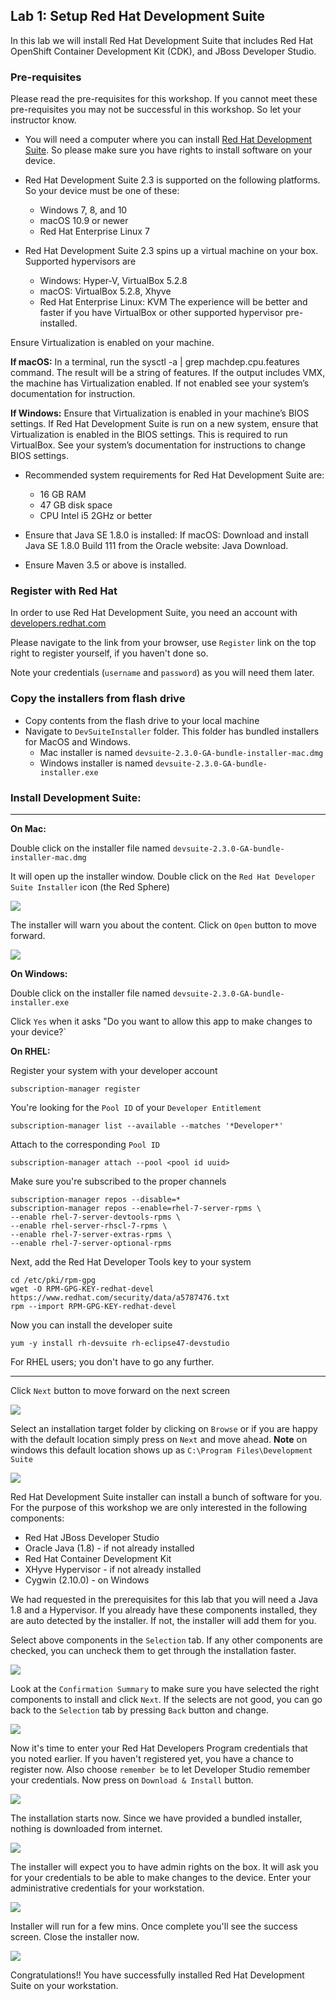## Lab 1: Setup Red Hat Development Suite

In this lab we will install Red Hat Development Suite that includes Red Hat OpenShift Container Development Kit (CDK), and JBoss Developer Studio.

### Pre-requisites

Please read the pre-requisites for this workshop. If you cannot meet these pre-requisites you may not be successful in this workshop. So let your instructor know.

* You will need a computer where you can install [Red Hat Development Suite](https://developers.redhat.com/products/devsuite/overview/). So please make sure you have rights to install software on your device.

* Red Hat Development Suite 2.3 is supported on the following platforms. So your device must be one of these:
	* Windows 7, 8, and 10
	* macOS 10.9 or newer
	* Red Hat Enterprise Linux 7

* Red Hat Development Suite 2.3 spins up a virtual machine on your box. Supported hypervisors are
	* Windows: Hyper-V, VirtualBox 5.2.8
	* macOS: VirtualBox 5.2.8, Xhyve
	* Red Hat Enterprise Linux: KVM
The experience will be better and faster if you have VirtualBox or other supported hypervisor pre-installed.

Ensure Virtualization is enabled on your machine.

**If macOS:** In a terminal, run the sysctl -a | grep machdep.cpu.features command. The result will be a string of features. If the output includes VMX, the machine has Virtualization enabled. If not enabled see your system’s documentation for instruction.

**If Windows:** Ensure that Virtualization is enabled in your machine’s BIOS settings. If Red Hat Development Suite is run on a new system, ensure that Virtualization is enabled in the BIOS settings. This is required to run VirtualBox. See your system’s documentation for instructions to change BIOS settings.

* Recommended system requirements for Red Hat Development Suite are:
	* 16 GB RAM
	* 47 GB disk space
	* CPU Intel i5 2GHz or better

* Ensure that Java SE 1.8.0 is installed:
If macOS: Download and install Java SE 1.8.0 Build 111 from the Oracle website: Java Download.

* Ensure Maven 3.5 or above is installed.

### Register with Red Hat
In order to use Red Hat Development Suite, you need an account with [developers.redhat.com](http://developers.redhat.com)

Please navigate to the link from your browser, use `Register` link on the top right to register yourself, if you haven't done so.

Note your credentials (`username` and `password`) as you will need them later.

### Copy the installers from flash drive

*  Copy contents from the flash drive to your local machine
*  Navigate to `DevSuiteInstaller` folder. This folder has bundled installers for MacOS and Windows.
	* Mac installer is named `devsuite-2.3.0-GA-bundle-installer-mac.dmg`
	* Windows installer is named `devsuite-2.3.0-GA-bundle-installer.exe`


### Install Development Suite: 

------------



**On Mac:**	

Double click on the installer file named `devsuite-2.3.0-GA-bundle-installer-mac.dmg`

It will open up the installer window. Double click on the `Red Hat Developer Suite Installer` icon (the Red Sphere)

![](./images/1.DevSuiteMac.jpeg)

The installer will warn you about the content. Click on `Open` button to move forward.

![](./images/2.DevSuiteMac.jpeg)


**On Windows:**

Double click on the installer file named `devsuite-2.3.0-GA-bundle-installer.exe`

Click `Yes` when it asks "Do you want to allow this app to make changes to your device?`

**On RHEL:**

Register your system with your developer account

```
subscription-manager register
```

You're looking for the `Pool ID` of your `Developer Entitlement`

```
subscription-manager list --available --matches '*Developer*'
```

Attach to the corresponding `Pool ID`

```
subscription-manager attach --pool <pool id uuid>
```

Make sure you're subscribed to the proper channels

```
subscription-manager repos --disable=*
subscription-manager repos --enable=rhel-7-server-rpms \
--enable rhel-7-server-devtools-rpms \
--enable rhel-server-rhscl-7-rpms \
--enable rhel-7-server-extras-rpms \
--enable rhel-7-server-optional-rpms
```

Next, add the Red Hat Developer Tools key to your system

```
cd /etc/pki/rpm-gpg
wget -O RPM-GPG-KEY-redhat-devel https://www.redhat.com/security/data/a5787476.txt
rpm --import RPM-GPG-KEY-redhat-devel
```

Now you can install the developer suite

```
yum -y install rh-devsuite rh-eclipse47-devstudio
```

For RHEL users; you don't have to go any further.

-------------




Click `Next` button to move forward on the next screen

![](./images/3.DevSuiteMac.jpeg)

Select an installation target folder by clicking on `Browse` or if you are happy with the default location simply press on `Next` and move ahead. **Note** on windows this default location shows up as `C:\Program Files\Development Suite`

![](./images/4.DevSuiteMac.jpeg)

Red Hat Development Suite installer can install a bunch of software for you. For the purpose of this workshop we are only interested in the following components:

- Red Hat JBoss Developer Studio
- Oracle Java (1.8) - if not already installed
- Red Hat Container Development Kit
- XHyve Hypervisor - if not already installed
- Cygwin (2.10.0) - on Windows

We had requested in the prerequisites for this lab that you will need a Java 1.8 and a Hypervisor. If you already have these components installed, they are auto detected by the installer. If not, the installer will add them for you.

Select above components in the `Selection` tab. If any other components are checked, you can uncheck them to get through the installation faster.


![](./images/5.DevSuiteMac.jpeg)

Look at the `Confirmation Summary` to make sure you have selected the right components to install and click `Next`. If the selects are not good, you can go back to the `Selection` tab by pressing `Back` button and change.
 
![](./images/6.DevSuiteMac.jpeg)

Now it's time to enter your Red Hat Developers Program credentials that you noted earlier. If you haven't registered yet, you have a chance to register now. Also choose `remember be` to let Developer Studio remember your credentials. Now press on `Download & Install` button.

![](./images/7.DevSuiteMac.jpeg)

The installation starts now. Since we have provided a bundled installer, nothing is downloaded from internet. 

![](./images/8.DevSuiteMac.jpeg)

The installer will expect you to have admin rights on the box. It will ask you for your credentials to be able to make changes to the device. Enter your administrative credentials for your workstation. 

![](./images/9.DevSuiteMac.jpeg)

Installer will run for a few mins. Once complete you'll see the success screen. Close the installer now.

![](./images/10.DevSuiteMac.jpeg)


Congratulations!! You have successfully installed Red Hat Development Suite on your workstation.

